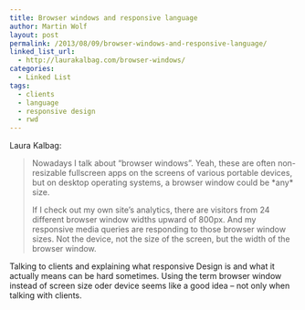 ```yaml
---
title: Browser windows and responsive language
author: Martin Wolf
layout: post
permalink: /2013/08/09/browser-windows-and-responsive-language/
linked_list_url:
  - http://laurakalbag.com/browser-windows/
categories:
  - Linked List
tags:
  - clients
  - language
  - responsive design
  - rwd
---
```

<p class="linked-list-quote-author">
  Laura Kalbag:
</p>

> Nowadays I talk about “browser windows”. Yeah, these are often non-resizable fullscreen apps on the screens of various portable devices, but on desktop operating systems, a browser window could be \*any\* size.
> 
> If I check out my own site’s analytics, there are visitors from 24 different browser window widths upward of 800px. And my responsive media queries are responding to those browser window sizes. Not the device, not the size of the screen, but the width of the browser window.

Talking to clients and explaining what responsive Design is and what it actually means can be hard sometimes. Using the term browser window instead of screen size oder device seems like a good idea – not only when talking with clients.